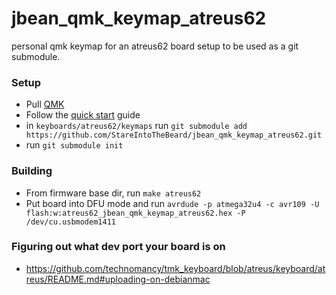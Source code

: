 # jbean_qmk_keymap_atreus62

personal qmk keymap for an atreus62 board setup to be used as a git submodule.

### Setup
* Pull [QMK](https://github.com/qmk/qmk_firmware)
* Follow the [quick start](https://github.com/technomancy/tmk_keyboard/blob/atreus/keyboard/atreus/README.md#quick-start) guide 
* in `keyboards/atreus62/keymaps` run `git submodule add https://github.com/StareIntoTheBeard/jbean_qmk_keymap_atreus62.git`
* run `git submodule init`

### Building
* From firmware base dir, run `make atreus62`
* Put board into DFU mode and run `avrdude -p atmega32u4 -c avr109 -U flash:w:atreus62_jbean_qmk_keymap_atreus62.hex -P /dev/cu.usbmodem1411`

### Figuring out what dev port your board is on
* https://github.com/technomancy/tmk_keyboard/blob/atreus/keyboard/atreus/README.md#uploading-on-debianmac
